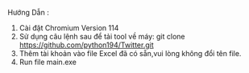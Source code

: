 Hướng Dẫn :
1. Cài đặt Chromium Version 114
2. Sử dụng câu lệnh sau để tải tool về máy: git clone https://github.com/python194/Twitter.git
3. Thêm tài khoản vào file Excel đã có sẵn,vui lòng không đổi tên file.
4. Run file main.exe